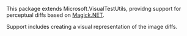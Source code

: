 This package extends Microsoft.VisualTestUtils, providng support for perceptual diffs
based on [Magick.NET](https://github.com/dlemstra/Magick.NET).

Support includes creating a visual representation of the image diffs.

